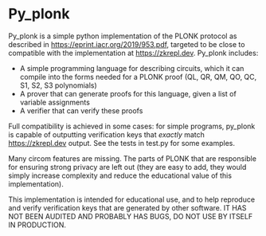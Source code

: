 # Py_plonk

Py_plonk is a simple python implementation of the PLONK protocol as described in https://eprint.iacr.org/2019/953.pdf, targeted to be close to compatible with the implementation at https://zkrepl.dev. Py_plonk includes:

* A simple programming language for describing circuits, which it can compile into the forms needed for a PLONK proof (QL, QR, QM, QO, QC, S1, S2, S3 polynomials)
* A prover that can generate proofs for this language, given a list of variable assignments
* A verifier that can verify these proofs

Full compatibility is achieved in some cases: for simple programs, py_plonk is capable of outputting verification keys that _exactly_ match https://zkrepl.dev output. See the tests in test.py for some examples.

Many circom features are missing. The parts of PLONK that are responsible for ensuring strong privacy are left out (they are easy to add, they would simply increase complexity and reduce the educational value of this implementation).

This implementation is intended for educational use, and to help reproduce and verify verification keys that are generated by other software. IT HAS NOT BEEN AUDITED AND PROBABLY HAS BUGS, DO NOT USE BY ITSELF IN PRODUCTION.

